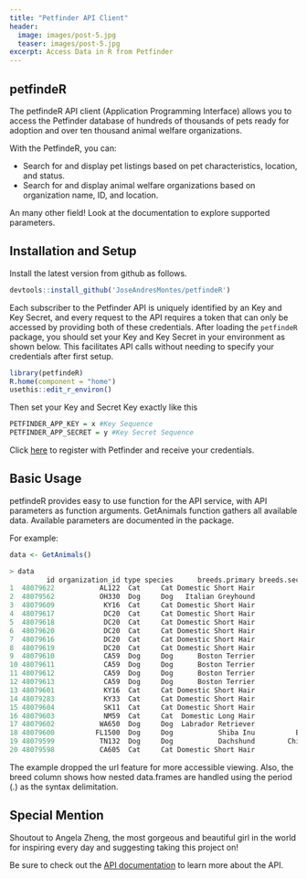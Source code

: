 ```yaml
---
title: "Petfinder API Client"
header:
  image: images/post-5.jpg
  teaser: images/post-5.jpg
excerpt: Access Data in R from Petfinder
---
```


## petfindeR

The petfindeR API client (Application Programming Interface) allows you to access the Petfinder database of hundreds of thousands of pets ready for adoption and over ten thousand animal welfare organizations. 

With the PetfindeR, you can:

* Search for and display pet listings based on pet characteristics, location, and status.
* Search for and display animal welfare organizations based on organization name, ID, and location.

An many other field! Look at the documentation to explore supported parameters.

## Installation and Setup
Install the latest version from github as follows.

```r
devtools::install_github('JoseAndresMontes/petfindeR')
```

Each subscriber to the Petfinder API is uniquely identified by an Key and Key Secret, and every request to the API requires a token that can only be accessed by providing both of these credentials. After loading the `petfindeR` package, you should set your Key and Key Secret in your environment as shown below. This facilitates API calls without needing to specify your credentials after first setup.

```r
library(petfindeR)
R.home(component = "home")
usethis::edit_r_environ()
```

Then set your Key and Secret Key exactly like this
```r
PETFINDER_APP_KEY = x #Key Sequence
PETFINDER_APP_SECRET = y #Key Secret Sequence
```
Click [here](https://www.petfinder.com/developers/) to register with Petfinder and receive your credentials.
 
## Basic Usage
petfindeR provides easy to use function for the API service, with API parameters as function arguments. GetAnimals function gathers all available data. Available parameters are documented in the package.

For example:

```r
data <- GetAnimals()

> data
         id organization_id type species      breeds.primary breeds.secondary
1  48079622           AL122  Cat     Cat Domestic Short Hair             <NA>
2  48079562           OH330  Dog     Dog   Italian Greyhound             <NA>
3  48079609            KY16  Cat     Cat Domestic Short Hair            Tabby
4  48079617            DC20  Cat     Cat Domestic Short Hair             <NA>
5  48079618            DC20  Cat     Cat Domestic Short Hair             <NA>
6  48079620            DC20  Cat     Cat Domestic Short Hair             <NA>
7  48079616            DC20  Cat     Cat Domestic Short Hair             <NA>
8  48079619            DC20  Cat     Cat Domestic Short Hair             <NA>
9  48079610            CA59  Dog     Dog      Boston Terrier             <NA>
10 48079611            CA59  Dog     Dog      Boston Terrier             <NA>
11 48079612            CA59  Dog     Dog      Boston Terrier             <NA>
12 48079613            CA59  Dog     Dog      Boston Terrier             <NA>
13 48079601            KY16  Cat     Cat Domestic Short Hair            Tabby
14 48079283            KY33  Cat     Cat Domestic Short Hair             <NA>
15 48079604            SK11  Cat     Cat Domestic Short Hair             <NA>
16 48079603            NM59  Cat     Cat  Domestic Long Hair             <NA>
17 48079602           WA650  Dog     Dog  Labrador Retriever             <NA>
18 48079600          FL1500  Dog     Dog           Shiba Inu          Basenji
19 48079599           TN132  Dog     Dog           Dachshund        Chihuahua
20 48079598           CA605  Cat     Cat Domestic Short Hair             <NA>
```
The example dropped the url feature for more accessible viewing. Also, the breed column shows how nested data.frames are handled using the period (.) as the syntax delimitation.

## Special Mention
Shoutout to Angela Zheng, the most gorgeous and beautiful girl in the world for inspiring every day and suggesting taking this project on!

Be sure to check out the [API documentation](https://www.petfinder.com/developers/v2/docs/) to learn more about the API. 
